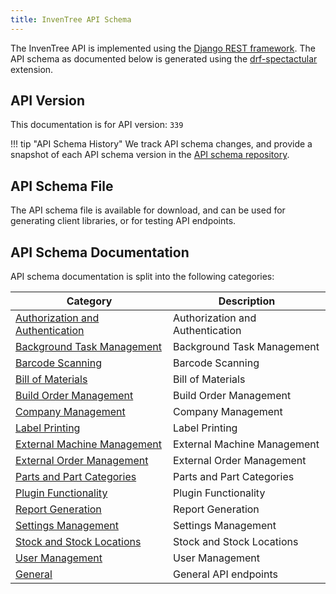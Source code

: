 ```yaml
---
title: InvenTree API Schema
---
```


The InvenTree API is implemented using the [Django REST framework](https://www.django-rest-framework.org).
The API schema as documented below is generated using the [drf-spectactular](https://github.com/tfranzel/drf-spectacular/) extension.

## API Version

This documentation is for API version: `339`

!!! tip "API Schema History"
    We track API schema changes, and provide a snapshot of each API schema version in the [API schema repository](https://github.com/inventree/schema/).

## API Schema File

The API schema file is available for download, and can be used for generating client libraries, or for testing API endpoints.

## API Schema Documentation

API schema documentation is split into the following categories:

| Category | Description |
| --- | --- |
| [Authorization and Authentication](./schema/auth.md) | Authorization and Authentication |
| [Background Task Management](./schema/background-task.md) | Background Task Management |
| [Barcode Scanning](./schema/barcode.md) | Barcode Scanning |
| [Bill of Materials](./schema/bom.md) | Bill of Materials |
| [Build Order Management](./schema/build.md) | Build Order Management |
| [Company Management](./schema/company.md) | Company Management |
| [Label Printing](./schema/label.md) | Label Printing |
| [External Machine Management](./schema/machine.md) | External Machine Management |
| [External Order Management](./schema/order.md) | External Order Management |
| [Parts and Part Categories](./schema/part.md) | Parts and Part Categories |
| [Plugin Functionality](./schema/plugins.md) | Plugin Functionality |
| [Report Generation](./schema/report.md) | Report Generation |
| [Settings Management](./schema/settings.md) | Settings Management |
| [Stock and Stock Locations](./schema/stock.md) | Stock and Stock Locations |
| [User Management](./schema/user.md) | User Management |
| [General](./schema/general.md) | General API endpoints |
